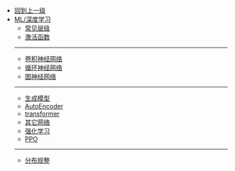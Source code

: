 - [回到上一级](ML/)
- [ML/深度学习](ML/深度学习/)
  - [常见层级](ML/深度学习/net)
  - [激活函数](ML/深度学习/activatefunc)
  - ----
  - [卷积神经网络](ML/深度学习/CNN)
  - [循环神经网络](ML/深度学习/RNN)
  - [图神经网络](ML/深度学习/GNN)
  - ------
  - [生成模型](ML/深度学习/GM)
  - [AutoEncoder](ML/深度学习/autoencoder)
  - [transformer](ML/深度学习/transformer)
  - [其它网络](ML/深度学习/model)
  - [强化学习](ML/深度学习/rl)
  - [PPO](ML/深度学习/gym)
  - ------
  - [分布规整](ML/深度学习/分布规整)